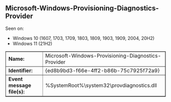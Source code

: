 ## Microsoft-Windows-Provisioning-Diagnostics-Provider

Seen on:
* Windows 10 (1607, 1703, 1709, 1803, 1809, 1903, 1909, 2004, 20H2)
* Windows 11 (21H2)

<table border="1" class="docutils">
  <tbody>
    <tr>
      <td><b>Name:</b></td>
      <td>Microsoft-Windows-Provisioning-Diagnostics-Provider</td>
    </tr>
    <tr>
      <td><b>Identifier:</b></td>
      <td>{ed8b9bd3-f66e-4ff2-b86b-75c7925f72a9}</td>
    </tr>
    <tr>
      <td><b>Event message file(s):</b></td>
      <td>%SystemRoot%\system32\provdiagnostics.dll</td>
    </tr>
  </tbody>
</table>

&nbsp;

